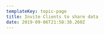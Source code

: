 ```yaml
---
templateKey: topic-page
title: Invite Clients to share data
date: 2019-09-06T21:58:38.260Z
---
```


